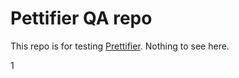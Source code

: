 # Pettifier QA repo

This repo is for testing [Prettifier](https://github.com/kevgo/prettifier).
Nothing to see here.






1






























